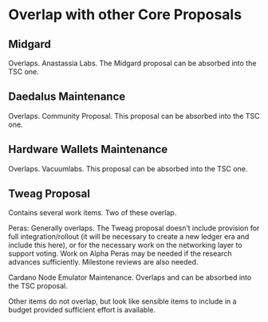 # Overlap with other Core Proposals

## Midgard

Overlaps. Anastassia Labs.  The Midgard proposal can be absorbed into the TSC one.

## Daedalus Maintenance

Overlaps.  Community Proposal. This proposal can be absorbed into the TSC one.

## Hardware Wallets Maintenance

Overlaps. Vacuumlabs. This proposal can be absorbed into the TSC one.

## Tweag Proposal

Contains several work items.  Two of these overlap.

Peras: Generally overlaps. The Tweag proposal doesn’t include provision for full integration/rollout (it will be necessary to create a new ledger era and include this here), or for the necessary work on the networking layer to support voting.  Work on Alpha Peras may be needed if the research advances sufficiently.  Milestone reviews are also needed.

Cardano Node Emulator Maintenance.  Overlaps and can be absorbed into the TSC proposal.

Other items do not overlap, but look like sensible items to include in a budget provided sufficient effort is available.
